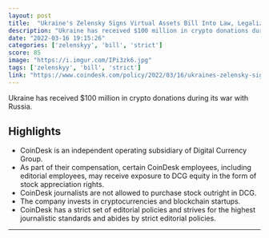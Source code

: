 ```yaml
---
layout: post
title:  "Ukraine's Zelensky Signs Virtual Assets Bill Into Law, Legalizing Crypto"
description: "Ukraine has received $100 million in crypto donations during its war with Russia."
date: "2022-03-16 19:15:26"
categories: ['zelenskyy', 'bill', 'strict']
score: 85
image: "https://i.imgur.com/IPi3zk6.jpg"
tags: ['zelenskyy', 'bill', 'strict']
link: "https://www.coindesk.com/policy/2022/03/16/ukraines-zelensky-signs-virtual-assets-bill-into-law-legalizing-crypto/"
---
```


Ukraine has received $100 million in crypto donations during its war with Russia.

## Highlights

- CoinDesk is an independent operating subsidiary of Digital Currency Group.
- As part of their compensation, certain CoinDesk employees, including editorial employees, may receive exposure to DCG equity in the form of stock appreciation rights.
- CoinDesk journalists are not allowed to purchase stock outright in DCG.
- The company invests in cryptocurrencies and blockchain startups.
- CoinDesk has a strict set of editorial policies and strives for the highest journalistic standards and abides by strict editorial policies.

---
